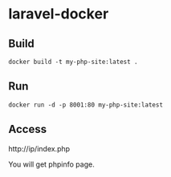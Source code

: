 # laravel-docker
 
## Build
```
docker build -t my-php-site:latest .
```

## Run
```
docker run -d -p 8001:80 my-php-site:latest
```

## Access
http://ip/index.php

You will get phpinfo page.